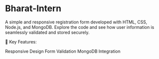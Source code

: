# Bharat-Intern
A simple and responsive registration form developed with HTML, CSS, Node.js, and MongoDB. Explore the code and see how user information is seamlessly validated and stored securely.

🚀 Key Features:

Responsive Design
Form Validation
MongoDB Integration
